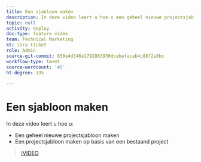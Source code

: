 ```yaml
---
title: Een sjabloon maken
description: In deze video leert u hoe u een geheel nieuwe projectsjabloon kunt maken op basis van een bestaand project.
topic: null
activity: deploy
doc-type: feature video
team: Technical Marketing
kt: Jira ticket
role: Admin
source-git-commit: 650e4d346e1792863930dcebafacab4c88f2a8bc
workflow-type: tm+mt
source-wordcount: '45'
ht-degree: 13%

---
```


# Een sjabloon maken

In deze video leert u hoe u:

* Een geheel nieuwe projectsjabloon maken
* Een projectsjabloon maken op basis van een bestaand project

>[!VIDEO](https://video.tv.adobe.com/v/335210/?quality=12&learn=on)
